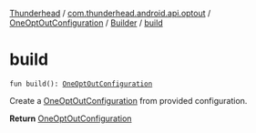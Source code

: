 [Thunderhead](../../../index.md) / [com.thunderhead.android.api.optout](../../index.md) / [OneOptOutConfiguration](../index.md) / [Builder](index.md) / [build](./build.md)

# build

`fun build(): `[`OneOptOutConfiguration`](../index.md)

Create a [OneOptOutConfiguration](../index.md) from provided configuration.

**Return**
[OneOptOutConfiguration](../index.md)

